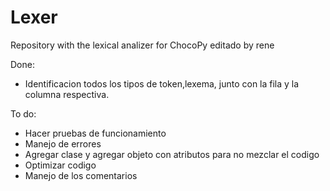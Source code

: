 # Lexer

Repository with the lexical analizer for ChocoPy
editado by rene

Done:
- Identificacion todos los tipos de token,lexema, junto con la fila y la columna respectiva.

To do:
- Hacer pruebas de funcionamiento
- Manejo de errores
- Agregar clase y agregar objeto con atributos para no mezclar el codigo
- Optimizar codigo
- Manejo de los comentarios